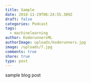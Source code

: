 ```yaml
---
title: Sample
date: 2018-11-29T06:24:55.389Z
draft: false
categories: Podcast
tags:
  - machinelearning
author: KoderunnersML
authorImage: uploads/koderunners.jpg
image: /uploads/7.jpg
comments: true
share: true
type: post
---
```

sample blog post
